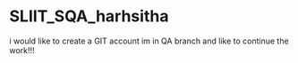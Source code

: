 # SLIIT_SQA_harhsitha
i would like to create a GIT account
im in QA branch and like to continue the work!!!
